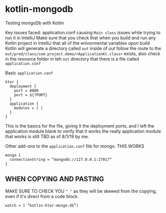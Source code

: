 # kotlin-mongodb
Testing mongoDb with Kotlin

Key issues faced: 
application.conf causing `Main class` issues while trying to run it in IntelliJ
Make sure that you check that when you build and run any Kotlin project in IntelliJ that all of the enivormental variables
upon build Kotlin will generate a directory called `out` inside of out follow the route to the `out/prod/class/com.project.demo/<ApplicationKt.class>`
exists, also check in the resource folder in teh `out` directory that there is a file called `application.conf`


Basic `application.conf`

```
ktor {
  deployment {
    port = 8080
    port = ${?PORT}
  }
  application {
    modules = [ ]
  }
}
```

This is the basics for the file, giving it the deployment ports, and I left the application module blank to verify that it works
the really application module that works is still TBD as of 8/1/19 by me. 

Other add-ons to the `application.conf` file for mongo.
THIS WORKS
```
mongo {
  connectionString = “mongodb://127.0.0.1:27017”
}
```
## WHEN COPYING AND PASTING
MAKE SURE TO CHECK YOU `" "` as they will be skewed from the copying, even if it's direct from a code block.
```
watch = [ “kotlin-ktor-mongo-db”]
```
